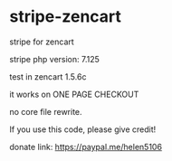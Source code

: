 # stripe-zencart
stripe for zencart

stripe php version: 7.125

test in zencart 1.5.6c

it works on ONE PAGE CHECKOUT

no core file rewrite.

If you use this code, please give credit!

donate link: https://paypal.me/helen5106
